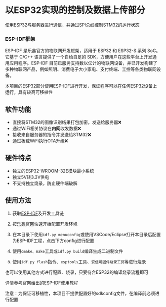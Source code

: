 # 以ESP32实现的控制及数据上传部分

使用ESP32与服务器进行通信，并通过SPI总线控制STM32的运行状态

### ESP-IDF框架

ESP-IDF 是乐鑫官方的物联网开发框架，适用于 ESP32 和 ESP32-S 系列 SoC。它基于 C/C++ 语言提供了一个自给自足的 SDK，方便用户在这些平台上开发通用应用程序。ESP-IDF 目前已服务支持数以亿计的物联网设备，并已开发构建了多种物联网产品，例如照明、消费电子大小家电、支付终端、工控等各类物联网设备。 

本项目的ESP32部分使用ESP-IDF进行开发，保证程序可以在任何ESP32设备上运行，具有较高可移植性

## 软件功能

* 直接将STM32的图像识别结果打包加密，发送给服务器❌
* 通过WiFi相关协议在**内网**收发数据❌
* 接收来自服务器的指令并发送给STM32❌
* 通过板载WiFi执行OTA升级❌

## 硬件特点

* 独立的ESP32-WROOM-32E模块最小系统
* 独立5V转3.3V供电
* 不支持独立烧录，防止硬件端破解

## 使用方法

1. 获取[ESP-IDF](https://github.com/espressif/esp-idf)及开发工具链

2. 按[乐鑫官网](https://docs.espressif.com/projects/esp-idf/zh_CN/release-v4.1/index.html)快速开始配置开发环境

3. 在本目录下使用`idf.py menuconfig`或使用VSCode/Eclipse打开本目录后配置为ESP-IDF工程，点击下方config进行配置

4. 使用`cmake、make`工具或`idf.py build`编译生成二进制文件

6. 使用`idf.py flash`指令、`esptools`工具、`安信可固件烧录工具`等进行烧录

也可以使用其他方式进行配置、烧录，只要符合ESP32的编译烧录流程即可

详情参考官网给出的ESP-IDF使用教程

注意：为保证可移植性，本项目不提供配置好的sdkconfig文件，在编译前必须进行配置
